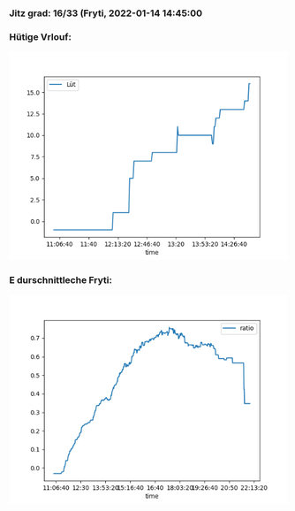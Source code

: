 ### Jitz grad: 16/33 (Fryti, 2022-01-14 14:45:00

### Hütige Vrlouf:
![Graph](Today.png)

### E durschnittleche Fryti:
![Graph](Fryti.png)